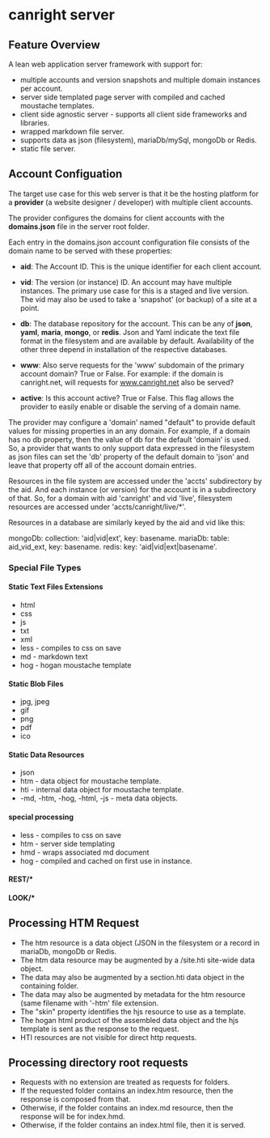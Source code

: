 # canright server

## Feature Overview

A lean web application server framework with support for:

- multiple accounts and version snapshots and multiple domain instances per account.
- server side templated page server with compiled and cached moustache templates.
- client side agnostic server - supports all client side frameworks and libraries.
- wrapped markdown file server.
- supports data as json (filesystem), mariaDb/mySql, mongoDb or Redis.
- static file server.

## Account Configuation

The target use case for this web server is that it be the hosting platform for a **provider** (a website designer / developer) with multiple client accounts.

The provider configures the domains for client accounts with the **domains.json** file in the server root folder.

Each entry in the domains.json account configuration file consists of the domain name to be served with these properties:

- **aid**: The Account ID.  This is the unique identifier for each client account.

- **vid**: The version (or instance) ID.  An account may have multiple instances.  The primary use case for this is a staged and live version.  The vid may also be used to take a 'snapshot' (or backup) of a site at a point.

- **db**: The database repository for the account.  This can be any of **json**, **yaml**, **maria**, **mongo**, or **redis**.  Json and Yaml indicate the text file format in the filesystem and are available by default.  Availability of the other three depend in installation of the respective databases.

- **www**: Also serve requests for the 'www' subdomain of the primary account domain?  True or False.  For example: if the domain is canright.net, will requests for www.canright.net also be served?

- **active**: Is this account active?  True or False.  This flag allows the provider to easily enable or disable the serving of a domain name.

The provider may configure a 'domain' named "default" to provide default values for missing properties in an any domain.  For example, if a domain has no db property, then the value of db for the default 'domain' is used.  So, a provider that wants to only support data expressed in the filesystem as json files can set the 'db' property of the default domain to 'json' and leave that property off all of the account domain entries.

Resources in the file system are accessed under the 'accts' subdirectory by the aid.  And each instance (or version) for the account is in a subdirectory of that.  So, for a domain with aid 'canright' and vid 'live', filesystem resources are accessed under 'accts/canright/live/*'.

Resources in a database are similarly keyed by the aid and vid like this:

mongoDb: collection: 'aid|vid|ext', key: basename.
mariaDb: table: aid_vid_ext, key: basename.
redis:   key: 'aid|vid|ext|basename'.

### Special File Types

#### Static Text Files Extensions

- html
- css
- js
- txt
- xml
- less - compiles to css on save
- md - markdown text
- hog - hogan moustache template

#### Static Blob Files

- jpg, jpeg
- gif
- png
- pdf
- ico

#### Static Data Resources

- json
- htm - data object for moustache template.
- hti - internal data object for moustache template.
- -md, -htm, -hog, -html, -js - meta data objects.

#### special processing

- less - compiles to css on save
- htm - server side templating
- hmd - wraps associated md document
- hog - compiled and cached on first use in instance.

#### REST/*

#### LOOK/*

## Processing HTM Request

- The htm resource is a data object (JSON in the filesystem or a record in mariaDb, mongoDb or Redis.
- The htm data resource may be augmented by a /site.hti site-wide data object.
- The data may also be augmented by a section.hti data object in the containing folder.
- The data may also be augmented by metadata for the htm resource (same filename with '-htm' file extension.
- The "skin" property identifies the hjs resource to use as a template.
- The hogan html product of the assembled data object and the hjs template is sent as the response to the request.
- HTI resources are not visible for direct http requests.

## Processing directory root requests

- Requests with no extension are treated as requests for folders.
- If the requested folder contains an index.htm resource, then the response is composed from that.
- Otherwise, if the folder contains an index.md resource, then the response will be for index.hmd.
- Otherwise, if the folder contains an index.html file, then it is served.

